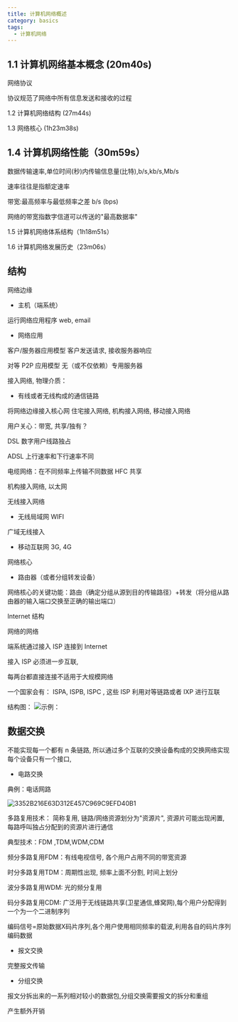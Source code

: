 ```yaml
---
title: 计算机网络概述
category: basics
tags:
  - 计算机网络
---
```


## 1.1 计算机网络基本概念 (20m40s)

网络协议

协议规范了网络中所有信息发送和接收的过程

1.2 计算机网络结构 (27m44s)

1.3 网络核心 (1h23m38s)



















## 1.4 计算机网络性能（30m59s）

数据传输速率,单位时间(秒)内传输信息量(比特),b/s,kb/s,Mb/s

速率往往是指额定速率

带宽:最高频率与最低频率之差 b/s (bps)

网络的带宽指数字信道可以传送的"最高数据率"


1.5 计算机网络体系结构（1h18m51s）

1.6 计算机网络发展历史（23m06s）

## 结构

网络边缘
- 主机（端系统）

运行网络应用程序 web, email

- 网络应用

客户/服务器应用模型
客户发送请求, 接收服务器响应

对等 P2P 应用模型
无（或不仅依赖）专用服务器







接入网络, 物理介质：
- 有线或者无线构成的通信链路

将网络边缘接入核心网
住宅接入网络, 机构接入网络, 移动接入网络

用户关心：带宽, 共享/独有？

DSL 数字用户线路独占

ADSL 上行速率和下行速率不同

电缆网络：在不同频率上传输不同数据 HFC 共享

机构接入网络, 以太网

无线接入网络

- 无线局域网 WIFI

广域无线接入

- 移动互联网 3G, 4G

网络核心
- 路由器（或者分组转发设备）

网络核心的关键功能：路由（确定分组从源到目的传输路径）+转发（将分组从路由器的输入端口交换至正确的输出端口）

Internet 结构

网络的网络

端系统通过接入 ISP 连接到 Internet

接入 ISP 必须进一步互联, 

每两台都直接连接不适用于大规模网络

一个国家会有： ISPA, ISPB, ISPC , 这些 ISP 利用对等链路或者 IXP 进行互联

结构图：
![示例：](https://raw.githubusercontent.com/fengwei2002/Pictures_02/master/img/642C75E88475CFBD426D35CF0F75DFA0.jpg)









## 数据交换

不能实现每一个都有 n 条链路, 所以通过多个互联的交换设备构成的交换网络实现每个设备只有一个接口, 

- 电路交换

典例：电话网路

![3352B216E63D312E457C969C9EFD40B1](https://raw.githubusercontent.com/fengwei2002/Pictures_02/master/img/3352B216E63D312E457C969C9EFD40B1.jpg)

多路复用技术：
简称复用, 链路/网络资源划分为"资源片", 资源片可能出现闲置, 每路呼叫独占分配到的资源片进行通信

典型技术：FDM ,TDM,WDM,CDM

频分多路复用FDM：有线电视信号, 各个用户占用不同的带宽资源

时分多路复用TDM：周期性出现, 频率上面不分割, 时间上划分

波分多路复用WDM: 光的频分复用

码分多路复用CDM: 广泛用于无线链路共享(卫星通信,蜂窝网),每个用户分配得到一个为一个二进制序列

编码信号=原始数据X码片序列,各个用户使用相同频率的载波,利用各自的码片序列编码数据





- 报文交换

完整报文传输


- 分组交换

报文分拆出来的一系列相对较小的数据包,分组交换需要报文的拆分和重组

产生额外开销









